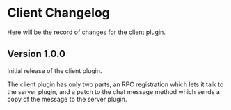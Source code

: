 # Client Changelog

Here will be the record of changes for the client plugin.

## Version 1.0.0

Initial release of the client plugin.

The client plugin has only two parts, an RPC registration which lets it talk to the server plugin, and a patch to the
chat message method which sends a copy of the message to the server plugin.